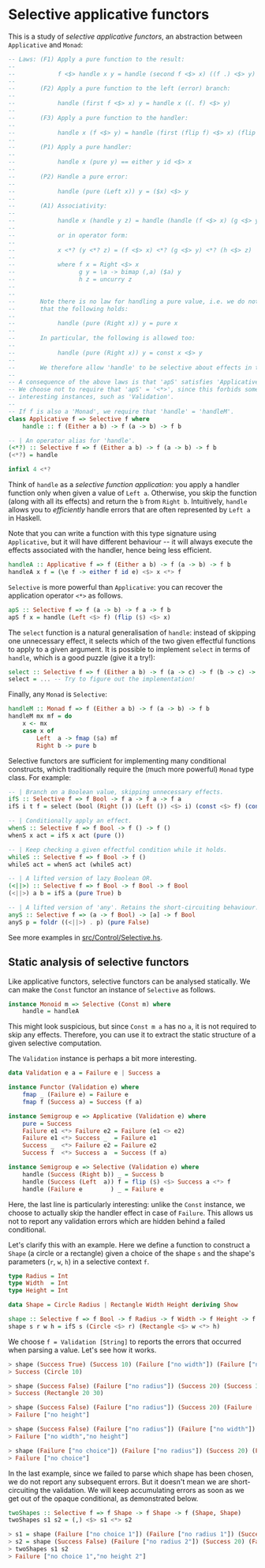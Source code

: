 # Selective applicative functors

This is a study of *selective applicative functors*, an abstraction between `Applicative` and `Monad`:

```haskell
-- Laws: (F1) Apply a pure function to the result:
--
--            f <$> handle x y = handle (second f <$> x) ((f .) <$> y)
--
--       (F2) Apply a pure function to the left (error) branch:
--
--            handle (first f <$> x) y = handle x ((. f) <$> y)
--
--       (F3) Apply a pure function to the handler:
--
--            handle x (f <$> y) = handle (first (flip f) <$> x) (flip ($) <$> y)
--
--       (P1) Apply a pure handler:
--
--            handle x (pure y) == either y id <$> x
--
--       (P2) Handle a pure error:
--
--            handle (pure (Left x)) y = ($x) <$> y
--
--       (A1) Associativity:
--
--            handle x (handle y z) = handle (handle (f <$> x) (g <$> y)) (h <$> z)
--
--            or in operator form:
--
--            x <*? (y <*? z) = (f <$> x) <*? (g <$> y) <*? (h <$> z)
--
--            where f x = Right <$> x
--                  g y = \a -> bimap (,a) ($a) y
--                  h z = uncurry z
--
--
--       Note there is no law for handling a pure value, i.e. we do not require
--       that the following holds:
--
--            handle (pure (Right x)) y = pure x
--
--       In particular, the following is allowed too:
--
--            handle (pure (Right x)) y = const x <$> y
--
--       We therefore allow 'handle' to be selective about effects in this case.
--
-- A consequence of the above laws is that 'apS' satisfies 'Applicative' laws.
-- We choose not to require that 'apS' = '<*>', since this forbids some
-- interesting instances, such as 'Validation'.
--
-- If f is also a 'Monad', we require that 'handle' = 'handleM'.
class Applicative f => Selective f where
    handle :: f (Either a b) -> f (a -> b) -> f b

-- | An operator alias for 'handle'.
(<*?) :: Selective f => f (Either a b) -> f (a -> b) -> f b
(<*?) = handle

infixl 4 <*?
```

Think of `handle` as a *selective function application*: you apply a handler
function only when given a value of `Left a`. Otherwise, you skip the
function (along with all its effects) and return the `b` from `Right b`.
Intuitively, `handle` allows you to *efficiently* handle errors that are often
represented by `Left a` in Haskell.

Note that you can write a function with this type signature using `Applicative`,
but it will have different behaviour -- it will always execute the effects
associated with the handler, hence being less efficient.

```haskell
handleA :: Applicative f => f (Either a b) -> f (a -> b) -> f b
handleA x f = (\e f -> either f id e) <$> x <*> f
```

`Selective` is more powerful than `Applicative`: you can recover the
application operator `<*>` as follows.

```haskell
apS :: Selective f => f (a -> b) -> f a -> f b
apS f x = handle (Left <$> f) (flip ($) <$> x)
```

The `select` function is a natural generalisation of `handle`: instead of
skipping one unnecessary effect, it selects which of the two given effectful
functions to apply to a given argument. It is possible to implement `select` in
terms of `handle`, which is a good puzzle (give it a try!):

```haskell
select :: Selective f => f (Either a b) -> f (a -> c) -> f (b -> c) -> f c
select = ... -- Try to figure out the implementation!
```

Finally, any `Monad` is `Selective`:

```haskell
handleM :: Monad f => f (Either a b) -> f (a -> b) -> f b
handleM mx mf = do
    x <- mx
    case x of
        Left  a -> fmap ($a) mf
        Right b -> pure b
```

Selective functors are sufficient for implementing many conditional constructs,
which traditionally require the (much more powerful) `Monad` type class.
For example:

```haskell
-- | Branch on a Boolean value, skipping unnecessary effects.
ifS :: Selective f => f Bool -> f a -> f a -> f a
ifS i t f = select (bool (Right ()) (Left ()) <$> i) (const <$> f) (const <$> t)

-- | Conditionally apply an effect.
whenS :: Selective f => f Bool -> f () -> f ()
whenS x act = ifS x act (pure ())

-- | Keep checking a given effectful condition while it holds.
whileS :: Selective f => f Bool -> f ()
whileS act = whenS act (whileS act)

-- | A lifted version of lazy Boolean OR.
(<||>) :: Selective f => f Bool -> f Bool -> f Bool
(<||>) a b = ifS a (pure True) b

-- | A lifted version of 'any'. Retains the short-circuiting behaviour.
anyS :: Selective f => (a -> f Bool) -> [a] -> f Bool
anyS p = foldr ((<||>) . p) (pure False)
```

See more examples in [src/Control/Selective.hs](src/Control/Selective.hs).

## Static analysis of selective functors

Like applicative functors, selective functors can be analysed statically.
We can make the `Const` functor an instance of `Selective` as follows.

```haskell
instance Monoid m => Selective (Const m) where
    handle = handleA
```

This might look suspicious, but since `Const m a` has no `a`, it is not
required to skip any effects. Therefore, you can use it to extract the
static structure of a given selective computation.

The `Validation` instance is perhaps a bit more interesting.

```haskell
data Validation e a = Failure e | Success a

instance Functor (Validation e) where
    fmap _ (Failure e) = Failure e
    fmap f (Success a) = Success (f a)

instance Semigroup e => Applicative (Validation e) where
    pure = Success
    Failure e1 <*> Failure e2 = Failure (e1 <> e2)
    Failure e1 <*> Success _  = Failure e1
    Success _  <*> Failure e2 = Failure e2
    Success f  <*> Success a  = Success (f a)

instance Semigroup e => Selective (Validation e) where
    handle (Success (Right b)) _ = Success b
    handle (Success (Left  a)) f = flip ($) <$> Success a <*> f
    handle (Failure e        ) _ = Failure e
```

Here, the last line is particularly interesting: unlike the `Const`
instance, we choose to actually skip the handler effect in case of
`Failure`. This allows us not to report any validation errors which
are hidden behind a failed conditional.

Let's clarify this with an example. Here we define a function to
construct a `Shape` (a circle or a rectangle) given a choice of the
shape `s` and the shape's parameters (`r`, `w`, `h`) in a selective
context `f`.

```haskell
type Radius = Int
type Width  = Int
type Height = Int

data Shape = Circle Radius | Rectangle Width Height deriving Show

shape :: Selective f => f Bool -> f Radius -> f Width -> f Height -> f Shape
shape s r w h = ifS s (Circle <$> r) (Rectangle <$> w <*> h)
```

We choose `f = Validation [String]` to reports the errors that occurred
when parsing a value. Let's see how it works.

```haskell
> shape (Success True) (Success 10) (Failure ["no width"]) (Failure ["no height"])
> Success (Circle 10)

> shape (Success False) (Failure ["no radius"]) (Success 20) (Success 30)
> Success (Rectangle 20 30)

> shape (Success False) (Failure ["no radius"]) (Success 20) (Failure ["no height"])
> Failure ["no height"]

> shape (Success False) (Failure ["no radius"]) (Failure ["no width"]) (Failure ["no height"])
> Failure ["no width","no height"]

> shape (Failure ["no choice"]) (Failure ["no radius"]) (Success 20) (Failure ["no height"])
> Failure ["no choice"]
```

In the last example, since we failed to parse which shape has been chosen,
we do not report any subsequent errors. But it doesn't mean we are short-circuiting
the validation. We will keep accumulating errors as soon as we get out of the
opaque conditional, as demonstrated below.


```haskell
twoShapes :: Selective f => f Shape -> f Shape -> f (Shape, Shape)
twoShapes s1 s2 = (,) <$> s1 <*> s2

> s1 = shape (Failure ["no choice 1"]) (Failure ["no radius 1"]) (Success 20) (Failure ["no height 1"])
> s2 = shape (Success False) (Failure ["no radius 2"]) (Success 20) (Failure ["no height 2"])
> twoShapes s1 s2
> Failure ["no choice 1","no height 2"]
```
